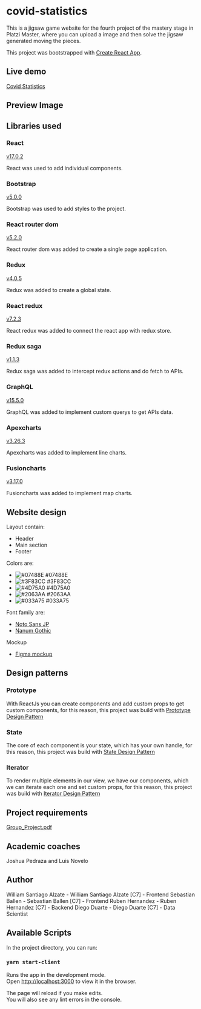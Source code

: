 # covid-statistics

This is a jigsaw game website for the fourth project of the mastery stage in Platzi Master, where you can upload a image and then solve the jigsaw generated moving the pieces.

This project was bootstrapped with [Create React App](https://github.com/facebook/create-react-app).

## Live demo

[Covid Statistics](https://master-covid-statistics.herokuapp.com/)

## Preview Image



## Libraries used

### React

[v17.0.2](https://reactjs.org/)

React was used to add individual components.

### Bootstrap

[v5.0.0](https://getbootstrap.com/)

Bootstrap was used to add styles to the project.

### React router dom

[v5.2.0](https://reacttraining.com/react-router/)

React router dom was added to create a single page application.

### Redux

[v4.0.5](https://redux.js.org/)

Redux was added to create a global state.

### React redux

[v7.2.3](https://react-redux.js.org/)

React redux was added to connect the react app with redux store.

### Redux saga

[v1.1.3](https://redux-saga.js.org/)

Redux saga was added to intercept redux actions and do fetch to APIs.

### GraphQL

[v15.5.0](https://graphql.org/)

GraphQL was added to implement custom querys to get APIs data.

### Apexcharts

[v3.26.3](https://apexcharts.com/)

Apexcharts was added to implement line charts.

### Fusioncharts

[v3.17.0](https://www.fusioncharts.com/)

Fusioncharts was added to implement map charts.

## Website design

Layout contain:

- Header
- Main section
- Footer

Colors are:

- ![#07488E](https://via.placeholder.com/15/07488E/000000?text=+) #07488E
- ![#3F83CC](https://via.placeholder.com/15/3F83CC/000000?text=+) #3F83CC
- ![#4D75A0](https://via.placeholder.com/15/4D75A0/000000?text=+) #4D75A0
- ![#2063AA](https://via.placeholder.com/15/2063AA/000000?text=+) #2063AA
- ![#033A75](https://via.placeholder.com/15/033A75/000000?text=+) #033A75

Font family are:

- [Noto Sans JP](https://fonts.google.com/specimen/Noto+Sans+JP)
- [Nanum Gothic](https://fonts.google.com/specimen/Nanum+Gothic)

Mockup

- [Figma mockup](https://www.figma.com/file/Vp07JySxJqhhH77QElhDA6/Covid-statistics)

## Design patterns

### Prototype

With ReactJs you can create components and add custom props to get custom components, for this reason, this project was build with [Prototype Design Pattern](https://www.dofactory.com/javascript/design-patterns/prototype)

### State

The core of each component is your state, which has your own handle, for this reason, this project was build with [State Design Pattern](https://www.dofactory.com/javascript/design-patterns/state)

### Iterator

To render multiple elements in our view, we have our components, which we can iterate each one and set custom props, for this reason, this project was build with [Iterator Design Pattern](https://www.dofactory.com/javascript/design-patterns/iterator)

## Project requirements

[Group_Project.pdf](https://drive.google.com/file/d/1PP6n4VbcALZQ19TsjWSpmsoA8QeP2eUD/view?usp=sharing)

## Academic coaches

Joshua Pedraza and Luis Novelo

## Author

William Santiago Alzate - William Santiago Alzate [C7] - Frontend
Sebastian Ballen - Sebastian Ballen [C7] - Frontend
Ruben Hernandez - Ruben Hernandez [C7] - Backend
Diego Duarte - Diego Duarte [C7] - Data Scientist

## Available Scripts

In the project directory, you can run:

### `yarn start-client`

Runs the app in the development mode.\
Open [http://localhost:3000](http://localhost:3000) to view it in the browser.

The page will reload if you make edits.\
You will also see any lint errors in the console.
